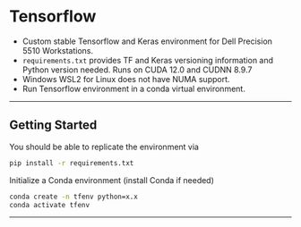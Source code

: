 # Tensorflow 
- Custom stable Tensorflow and Keras environment for Dell Precision 5510 Workstations.
- `requirements.txt` provides TF and Keras versioning information and Python version needed. Runs on CUDA 12.0 and CUDNN 8.9.7
- Windows WSL2 for Linux does not have NUMA support.
- Run Tensorflow environment in a conda virtual environment.
---
## Getting Started
You should be able to replicate the environment via
```bash
pip install -r requirements.txt
```

Initialize a Conda environment (install Conda if needed)
```bash
conda create -n tfenv python=x.x
conda activate tfenv
```
---
